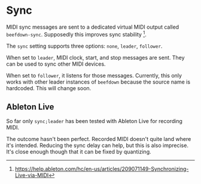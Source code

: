 # Sync

MIDI sync messages are sent to a dedicated virtual MIDI output called
`beefdown-sync`. Supposedly this improves sync stability [^1].

The `sync` setting supports three options: `none`, `leader`, `follower`.

When set to `leader`, MIDI clock, start, and stop messages are sent. They can be
used to sync other MIDI devices.

When set to `follower`, it listens for those messages. Currently, this only
works with other leader instances of `beefdown` because the source name is
hardcoded. This will change soon.

## Ableton Live

So far only `sync;leader` has been tested with Ableton Live for recording MIDI.

The outcome hasn't been perfect. Recorded MIDI doesn't quite land where it's
intended. Reducing the sync delay can help, but this is also imprecise. It's
close enough though that it can be fixed by quantizing.

[^1]: https://help.ableton.com/hc/en-us/articles/209071149-Synchronizing-Live-via-MIDI
